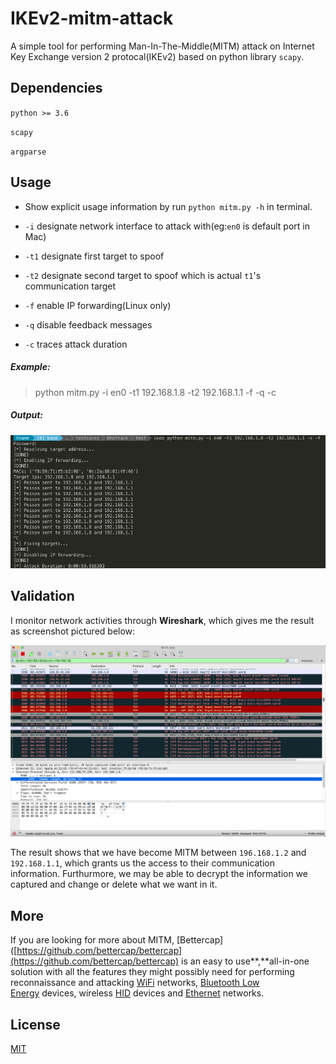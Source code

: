# IKEv2-mitm-attack

A simple tool for performing Man-In-The-Middle(MITM) attack on Internet Key Exchange version 2 protocal(IKEv2) based on python library `scapy`.

## Dependencies

`python >= 3.6`

`scapy`

`argparse`

## Usage

- Show explicit usage information by run `python mitm.py -h` in terminal.

- `-i` designate network interface to attack with(eg:`en0` is default port in Mac)

- `-t1` designate first target to spoof

- `-t2` designate second target to spoof which is actual `t1`'s communication target

- `-f` enable IP forwarding(Linux only)

- `-q` disable feedback messages

- `-c` traces attack duration

##### Example:

> python mitm.py -i en0 -t1 192.168.1.8 -t2 192.168.1.1 -f -q -c

##### Output:

![sample](images/sample.png)

## Validation

I monitor network activities through **Wireshark**, which gives me the result as screenshot pictured below:

![wsharkmonitor](images/wsharkmonitor.png)

The result shows that we have become MITM between `196.168.1.2` and `192.168.1.1`, which grants us the access to their communication information. Furthurmore, we may be able to decrypt the information we captured and change or delete what we want in it.

## More

If you are looking for more about MITM, [Bettercap]([https://github.com/bettercap/bettercap](https://github.com/bettercap/bettercap) is an easy to use**,**all-in-one solution with all the features they might possibly need for performing reconnaissance and attacking [WiFi](https://www.bettercap.org/modules/wifi/) networks, [Bluetooth Low Energy](https://www.bettercap.org/modules/ble/) devices, wireless [HID](https://www.bettercap.org/modules/hid/) devices and [Ethernet](https://www.bettercap.org/modules/ethernet) networks.

## License

[MIT](https://github.com/freesinger/IKEv2-mitm-attack/blob/master/LICENSE)
